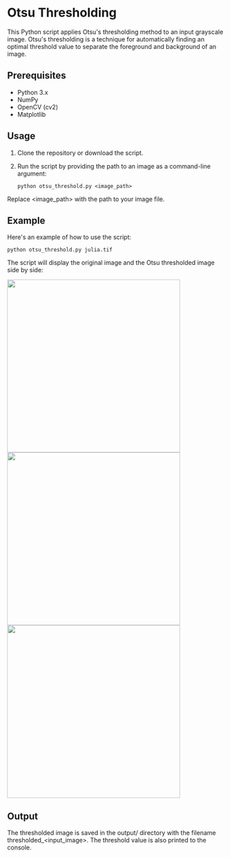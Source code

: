 # Otsu Thresholding

This Python script applies Otsu's thresholding method to an input grayscale image. Otsu's thresholding is a technique for automatically finding an optimal threshold value to separate the foreground and background of an image.

## Prerequisites

- Python 3.x
- NumPy
- OpenCV (cv2)
- Matplotlib

## Usage

1. Clone the repository or download the script.
2. Run the script by providing the path to an image as a command-line argument:

   ```shell
   python otsu_threshold.py <image_path>
   ```
Replace <image_path> with the path to your image file.

## Example

Here's an example of how to use the script:

   ```shell
   python otsu_threshold.py julia.tif
   ```
The script will display the original image and the Otsu thresholded image side by side:

<img src="https://github.com/kelemenr/otsu-threshold/assets/47530064/97dccb11-d189-46df-bb8a-00c4b51eb6e2" width="400"><br />
<img src="https://github.com/kelemenr/otsu-threshold/assets/47530064/24c08fcb-3532-4bb8-a165-7dc1a3041095" width="400"><br />
<img src="https://github.com/kelemenr/otsu-threshold/assets/47530064/6a847f6b-a292-4f02-898f-976a0aa6bde1" width="400">

## Output

The thresholded image is saved in the output/ directory with the filename thresholded_<input_image>. The threshold value is also printed to the console.
